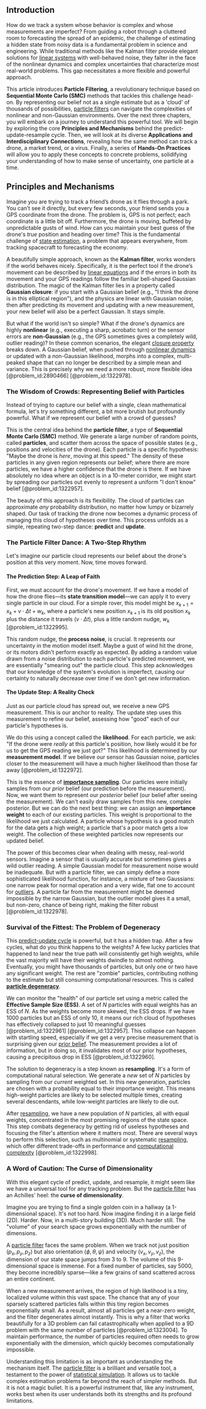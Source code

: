 ## Introduction
How do we track a system whose behavior is complex and whose measurements are imperfect? From guiding a robot through a cluttered room to forecasting the spread of an epidemic, the challenge of estimating a hidden state from noisy data is a fundamental problem in science and engineering. While traditional methods like the Kalman filter provide elegant solutions for [linear systems](@article_id:147356) with well-behaved noise, they falter in the face of the nonlinear dynamics and complex uncertainties that characterize most real-world problems. This gap necessitates a more flexible and powerful approach.

This article introduces **Particle Filtering**, a revolutionary technique based on **Sequential Monte Carlo (SMC)** methods that tackles this challenge head-on. By representing our belief not as a single estimate but as a 'cloud' of thousands of possibilities, [particle filters](@article_id:180974) can navigate the complexities of nonlinear and non-Gaussian environments. Over the next three chapters, you will embark on a journey to understand this powerful tool. We will begin by exploring the core **Principles and Mechanisms** behind the predict-update-resample cycle. Then, we will look at its diverse **Applications and Interdisciplinary Connections**, revealing how the same method can track a drone, a market trend, or a virus. Finally, a series of **Hands-On Practices** will allow you to apply these concepts to concrete problems, solidifying your understanding of how to make sense of uncertainty, one particle at a time.

## Principles and Mechanisms

Imagine you are trying to track a friend’s drone as it flies through a park. You can’t see it directly, but every few seconds, your friend sends you a GPS coordinate from the drone. The problem is, GPS is not perfect; each coordinate is a little bit off. Furthermore, the drone is moving, buffeted by unpredictable gusts of wind. How can you maintain your best guess of the drone's *true* position and heading over time? This is the fundamental challenge of [state estimation](@article_id:169174), a problem that appears everywhere, from tracking spacecraft to forecasting the economy.

A beautifully simple approach, known as the **Kalman filter**, works wonders if the world behaves nicely. Specifically, it is the perfect tool if the drone’s movement can be described by [linear equations](@article_id:150993) and if the errors in both its movement and your GPS readings follow the familiar bell-shaped Gaussian distribution. The magic of the Kalman filter lies in a property called **Gaussian closure**: if you start with a Gaussian belief (e.g., "I think the drone is in this elliptical region"), and the physics are linear with Gaussian noise, then after predicting its movement and updating with a new measurement, your new belief will also be a perfect Gaussian. It stays simple.

But what if the world isn't so simple? What if the drone's dynamics are highly **nonlinear** (e.g., executing a sharp, acrobatic turn) or the sensor errors are **non-Gaussian** (e.g., the GPS sometimes gives a completely wild, outlier reading)? In these common scenarios, the elegant [closure property](@article_id:136405) breaks down. A Gaussian belief, when pushed through [nonlinear dynamics](@article_id:140350) or updated with a non-Gaussian likelihood, morphs into a complex, multi-peaked shape that can no longer be described by a simple mean and variance. This is precisely why we need a more robust, more flexible idea [@problem_id:2890466] [@problem_id:1322978].

### The Wisdom of Crowds: Representing Belief with Particles

Instead of trying to capture our belief with a single, clean mathematical formula, let's try something different, a bit more brutish but profoundly powerful. What if we represent our belief with a crowd of guesses?

This is the central idea behind the **particle filter**, a type of **Sequential Monte Carlo (SMC)** method. We generate a large number of random points, called **particles**, and scatter them across the space of possible states (e.g., positions and velocities of the drone). Each particle is a specific hypothesis: "Maybe the drone is *here*, moving at *this* speed." The density of these particles in any given region represents our belief; where there are more particles, we have a higher confidence that the drone is there. If we have absolutely no idea where an object is in a 10-meter corridor, we might start by spreading our particles out evenly to represent a uniform "I don't know" belief [@problem_id:1322957].

The beauty of this approach is its flexibility. The cloud of particles can approximate *any* probability distribution, no matter how lumpy or bizarrely shaped. Our task of tracking the drone now becomes a dynamic process of managing this cloud of hypotheses over time. This process unfolds as a simple, repeating two-step dance: **predict** and **update**.

### The Particle Filter Dance: A Two-Step Rhythm

Let's imagine our particle cloud represents our belief about the drone's position at this very moment. Now, time moves forward.

#### The Prediction Step: A Leap of Faith

First, we must account for the drone's movement. If we have a model of how the drone flies—its **state transition model**—we can apply it to every single particle in our cloud. For a simple rover, this model might be $x_{k+1} = x_k + v \cdot \Delta t + w_k$, where a particle's new position $x_{k+1}$ is its old position $x_k$ plus the distance it travels ($v \cdot \Delta t$), plus a little random nudge, $w_k$ [@problem_id:1322995].

This random nudge, the **process noise**, is crucial. It represents our uncertainty in the motion model itself. Maybe a gust of wind hit the drone, or its motors didn't perform exactly as expected. By adding a random value drawn from a noise distribution to each particle's predicted movement, we are essentially "smearing out" the particle cloud. This step acknowledges that our knowledge of the system's evolution is imperfect, causing our certainty to naturally decrease over time if we don't get new information.

#### The Update Step: A Reality Check

Just as our particle cloud has spread out, we receive a new GPS measurement. This is our anchor to reality. The update step uses this measurement to refine our belief, assessing how "good" each of our particle's hypotheses is.

We do this using a concept called the **likelihood**. For each particle, we ask: "If the drone were *really* at this particle's position, how likely would it be for us to get the GPS reading we just got?" This likelihood is determined by our **measurement model**. If we believe our sensor has Gaussian noise, particles closer to the measurement will have a much higher likelihood than those far away [@problem_id:1322972].

This is the essence of **[importance sampling](@article_id:145210)**. Our particles were initially samples from our *prior* belief (our prediction before the measurement). Now, we want them to represent our *posterior* belief (our belief after seeing the measurement). We can't easily draw samples from this new, complex posterior. But we can do the next best thing: we can assign an **importance weight** to each of our existing particles. This weight is proportional to the likelihood we just calculated. A particle whose hypothesis is a good match for the data gets a high weight; a particle that's a poor match gets a low weight. The collection of these weighted particles now represents our updated belief.

The power of this becomes clear when dealing with messy, real-world sensors. Imagine a sensor that is usually accurate but sometimes gives a wild outlier reading. A simple Gaussian model for measurement noise would be inadequate. But with a particle filter, we can simply define a more sophisticated likelihood function, for instance, a mixture of two Gaussians: one narrow peak for normal operation and a very wide, flat one to account for [outliers](@article_id:172372). A particle far from the measurement might be deemed impossible by the narrow Gaussian, but the outlier model gives it a small, but non-zero, chance of being right, making the filter robust [@problem_id:1322978].

### Survival of the Fittest: The Problem of Degeneracy

This [predict-update cycle](@article_id:268947) is powerful, but it has a hidden trap. After a few cycles, what do you think happens to the weights? A few lucky particles that happened to land near the true path will consistently get high weights, while the vast majority will have their weights dwindle to almost nothing. Eventually, you might have thousands of particles, but only one or two have any significant weight. The rest are "zombie" particles, contributing nothing to the estimate but still consuming computational resources. This is called **[particle degeneracy](@article_id:270727)**.

We can monitor the "health" of our particle set using a metric called the **Effective Sample Size (ESS)**. A set of $N$ particles with equal weights has an ESS of $N$. As the weights become more skewed, the ESS drops. If we have 1000 particles but an ESS of only 10, it means our rich cloud of hypotheses has effectively collapsed to just 10 meaningful guesses [@problem_id:1322961] [@problem_id:1322957]. This collapse can happen with startling speed, especially if we get a very precise measurement that is surprising given our [prior belief](@article_id:264071). The measurement provides a lot of information, but in doing so, it invalidates most of our prior hypotheses, causing a precipitous drop in ESS [@problem_id:1322960].

The solution to degeneracy is a step known as **resampling**. It's a form of computational natural selection. We generate a *new* set of $N$ particles by sampling from our *current* weighted set. In this new generation, particles are chosen with a probability equal to their importance weight. This means high-weight particles are likely to be selected multiple times, creating several descendants, while low-weight particles are likely to die out.

After [resampling](@article_id:142089), we have a new population of $N$ particles, all with equal weights, concentrated in the most promising regions of the state space. This step combats degeneracy by getting rid of useless hypotheses and focusing the filter's attention where it matters most. There are several ways to perform this selection, such as multinomial or systematic [resampling](@article_id:142089), which offer different trade-offs in performance and [computational complexity](@article_id:146564) [@problem_id:1322998].

### A Word of Caution: The Curse of Dimensionality

With this elegant cycle of predict, update, and resample, it might seem like we have a universal tool for any tracking problem. But the [particle filter](@article_id:203573) has an Achilles' heel: the **curse of dimensionality**.

Imagine you are trying to find a single golden coin in a hallway (a 1-dimensional space). It's not too hard. Now imagine finding it in a large field (2D). Harder. Now, in a multi-story building (3D). Much harder still. The "volume" of your search space grows exponentially with the number of dimensions.

A [particle filter](@article_id:203573) faces the same problem. When we track not just position ($p_x, p_y, p_z$) but also orientation ($\phi, \theta, \psi$) and velocity ($v_x, v_y, v_z$), the dimension of our state space jumps from 3 to 9. The volume of this 9-dimensional space is immense. For a fixed number of particles, say 5000, they become incredibly sparse—like a few grains of sand scattered across an entire continent.

When a new measurement arrives, the region of high likelihood is a tiny, localized volume within this vast space. The chance that any of your sparsely scattered particles falls within this tiny region becomes exponentially small. As a result, almost all particles get a near-zero weight, and the filter degenerates almost instantly. This is why a filter that works beautifully for a 3D problem can fail catastrophically when applied to a 9D problem with the same number of particles [@problem_id:1323004]. To maintain performance, the number of particles required often needs to grow exponentially with the dimension, which quickly becomes computationally impossible.

Understanding this limitation is as important as understanding the mechanism itself. The [particle filter](@article_id:203573) is a brilliant and versatile tool, a testament to the power of [statistical simulation](@article_id:168964). It allows us to tackle complex estimation problems far beyond the reach of simpler methods. But it is not a magic bullet. It is a powerful instrument that, like any instrument, works best when its user understands both its strengths and its profound limitations.